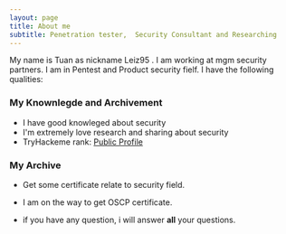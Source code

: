 ```yaml
---
layout: page
title: About me
subtitle: Penetration tester,  Security Consultant and Researching
---
```


My name is Tuan as nickname Leiz95 . I am working at mgm security partners. I am in Pentest and Product security fielf. I have the following qualities:


### My Knownlegde and Archivement
- I have good knowleged about security
- I'm extremely love research and sharing about security
- TryHackeme rank: [Public Profile](https://tryhackme.com/p/leiz95)

<script src="https://tryhackme.com/badge/16445"></script>


### My Archive

- Get some certificate relate to security field.
- I am on the way to get OSCP certificate.

 - if you have any question, i will answer **all** your questions.
